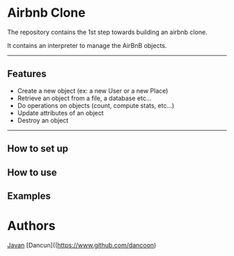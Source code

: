 # Airbnb Clone

The repository contains the 1st step towards building an airbnb clone.

It contains an interpreter to manage the AirBnB objects.

---

## Features


- Create a new object (ex: a new User or a new Place)
- Retrieve an object from a file, a database etc…
- Do operations on objects (count, compute stats, etc…)
- Update attributes of an object
- Destroy an object

---

## How to set up

## How to use

## Examples

# Authors
[Javan](https://www.github.com/Javan-Odhiambo) 
[Dancun]((https://www.github.com/dancoon)
